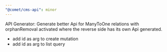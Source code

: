 ```yaml
---
"@comet/cms-api": minor
---
```


API Generator: Generate better Api for ManyToOne relations with orphanRemoval activated where the reverse side has its own Api generated.

- add id as arg to create mutation
- add id as arg to list query
